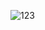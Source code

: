 ![123](https://user-images.githubusercontent.com/111856175/229140154-70bdc4d0-5156-4840-9678-f9ab4f3c45e9.jpg)
